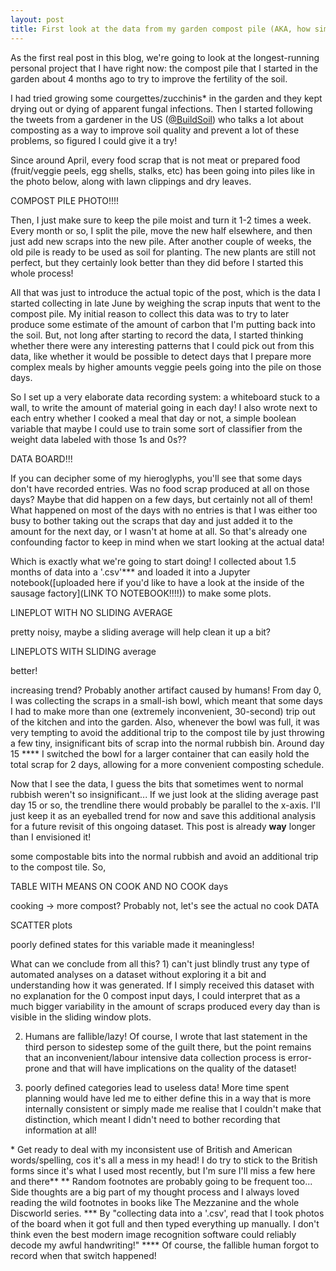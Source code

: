 ```yaml
---
layout: post
title: First look at the data from my garden compost pile (AKA, how simple data can be misleading!)
---
```


As the first real post in this blog, we're going to look at the longest-running personal project that I have right now: the compost pile that I started in the garden about 4 months ago to try to improve the fertility of the soil.

I had tried growing some courgettes/zucchinis\* in the garden and they kept drying out or dying of apparent fungal infections. Then I started following the tweets from a gardener in the US ([@BuildSoil](https://twitter.com/BuildSoil)) who talks a lot about composting as a way to improve soil quality and prevent a lot of these problems, so figured I could give it a try!

Since around April, every food scrap that is not meat or prepared food (fruit/veggie peels, egg shells, stalks, etc) has been going into piles like in the photo below, along with lawn clippings and dry leaves.

COMPOST PILE PHOTO!!!!

Then, I just make sure to keep the pile moist and turn it 1-2 times a week. Every month or so, I split the pile, move the new half elsewhere, and then just add new scraps into the new pile. After another couple of weeks, the old pile is ready to be used as soil for planting. The new plants are still not perfect, but they certainly look better than they did before I started this whole process!

All that was just to introduce the actual topic of the post, which is the data I started collecting in late June by weighing the scrap inputs that went to the compost pile. My initial reason to collect this data was to try to later produce some estimate of the amount of carbon that I'm putting back into the soil. But, not long after starting to record the data, I started thinking whether there were any interesting patterns that I could pick out from this data, like whether it would be possible to detect days that I prepare more complex meals by higher amounts veggie peels going into the pile on those days.

So I set up a very elaborate data recording system: a whiteboard stuck to a wall, to write the amount of material going in each day! I also wrote next to each entry whether I cooked a meal that day or not, a simple boolean variable that maybe I could use to train some sort of classifier from the weight data labeled with those 1s and 0s??

DATA BOARD!!!

If you can decipher some of my hieroglyphs, you'll see that some days don't have recorded entries. Was no food scrap produced at all on those days? Maybe that did happen on a few days, but certainly not all of them! What happened on most of the days with no entries is that I was either too busy to bother taking out the scraps that day and just added it to the amount for the next day, or I wasn't at home at all. So that's already one confounding factor to keep in mind when we start looking at the actual data!

Which is exactly what we're going to start doing! I collected about 1.5 months of data into a '.csv'\*\*\* and loaded it into a Jupyter notebook([uploaded here if you'd like to have a look at the inside of the sausage factory](LINK TO NOTEBOOK!!!!)) to make some plots.

LINEPLOT WITH NO SLIDING AVERAGE

pretty noisy, maybe a sliding average will help clean it up a bit?

LINEPLOTS WITH SLIDING average

better!

increasing trend? Probably another artifact caused by humans! From day 0, I was collecting the scraps in a small-ish bowl, which meant  that some days I had to make more than one (extremely inconvenient, 30-second) trip out of the kitchen and into the garden. Also, whenever the bowl was full, it was very tempting to avoid the additional trip to the compost tile by just throwing a few tiny, insignificant bits of scrap into the normal rubbish bin. Around day 15 \*\*\*\* I switched the bowl for a larger container that can easily hold the total scrap for 2 days, allowing for a more convenient composting schedule.



Now that I see the data, I guess the bits that sometimes went to normal rubbish weren't so insignificant... If we just look at the sliding average past day 15 or so, the trendline there would probably be parallel to the x-axis. I'll just keep it as an eyeballed trend for now and save this additional analysis for a future revisit of this ongoing dataset. This post is already **way** longer than I envisioned it!

 some compostable bits into the normal rubbish and avoid an additional trip to the compost tile. So,

TABLE WITH MEANS ON COOK AND NO COOK days

cooking -> more compost? Probably not, let's see the actual no cook DATA

SCATTER plots

poorly defined states for this variable made it meaningless!

What can we conclude from all this? 1) can't just blindly trust any type of automated analyses on a dataset without exploring it a bit and understanding how it was generated. If I simply received this dataset with no explanation for the 0 compost input days, I could interpret that as a much bigger variability in the amount of scraps produced every day than is visible in the sliding window plots.

2) Humans are fallible/lazy! Of course, I wrote that last statement in the third person to sidestep some of the guilt there, but the point remains that an inconvenient/labour intensive data collection process is error-prone and that will have implications on the quality of the dataset!

3) poorly defined categories lead to useless data! More time spent planning would have led me to either define this in a way that is more internally consistent or simply made me realise that I couldn't make that distinction, which meant I didn't need to bother recording that information at all!


\* Get ready to deal with my inconsistent use of British and American words/spelling, cos it's all a mess in my head! I do try to stick to the British forms since it's what I used most recently, but I'm sure I'll miss a few here and there\*\*
\*\* Random footnotes are probably going to be frequent too... Side thoughts are a big part of my thought process and I always loved reading the wild footnotes in books like The Mezzanine and the whole Discworld series.
\*\*\* By "collecting data into a '.csv', read that I took photos of the board when it got full and then typed everything up manually. I don't think even the best modern image recognition software could reliably decode my awful handwriting!"
\*\*\*\* Of course, the fallible human forgot to record when that switch happened!
